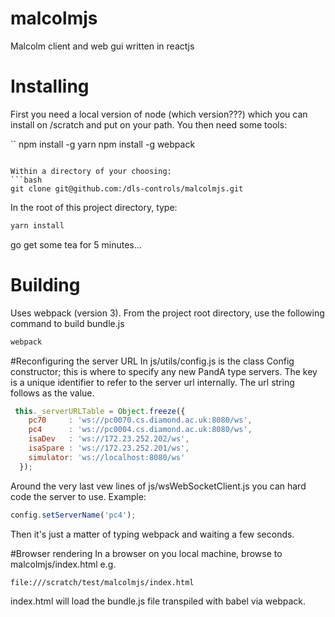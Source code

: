 # malcolmjs
Malcolm client and web gui written in reactjs

# Installing
First you need a local version of node (which version???) which you can install
on /scratch and put on your path. You then need some tools:

``
npm install -g yarn
npm install -g webpack
```

Within a directory of your choosing:
```bash
git clone git@github.com:/dls-controls/malcolmjs.git
```

In the root of this project directory,
type:
```bash
yarn install
```

go get some tea for 5 minutes...



# Building

Uses webpack (version 3).
From the project root directory, use the following command to build bundle.js

```bash
webpack
```

#Reconfiguring the server URL
In js/utils/config.js is the class Config constructor; this is where to
specify any new PandA type servers. The key is a unique identifier to refer to the server
url internally. The url string follows as the value.

```javascript
 this._serverURLTable = Object.freeze({
    pc70     : 'ws://pc0070.cs.diamond.ac.uk:8080/ws',
    pc4      : 'ws://pc0004.cs.diamond.ac.uk:8080/ws',
    isaDev   : 'ws://172.23.252.202/ws',
    isaSpare : 'ws://172.23.252.201/ws',
    simulator: 'ws://localhost:8080/ws'
  });
```
Around the very last vew lines of js/wsWebSocketClient.js
you can hard code the server to use. Example:
```javascript
config.setServerName('pc4');
```

Then it's just a matter of typing webpack and waiting a few seconds.

#Browser rendering
In a browser on you local machine, browse to malcolmjs/index.html
e.g.
```bash
file:///scratch/test/malcolmjs/index.html
```
index.html will load the bundle.js file transpiled with babel via webpack.


